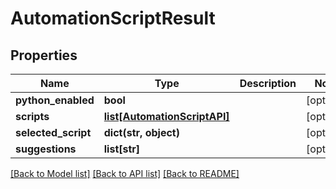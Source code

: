 # AutomationScriptResult

## Properties
Name | Type | Description | Notes
------------ | ------------- | ------------- | -------------
**python_enabled** | **bool** |  | [optional] 
**scripts** | [**list[AutomationScriptAPI]**](AutomationScriptAPI.md) |  | [optional] 
**selected_script** | **dict(str, object)** |  | [optional] 
**suggestions** | **list[str]** |  | [optional] 

[[Back to Model list]](README.md#documentation-for-models) [[Back to API list]](../README.md#documentation-for-api-endpoints) [[Back to README]](../README.md)


